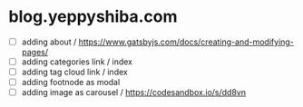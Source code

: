 # blog.yeppyshiba.com

- [ ] adding about / https://www.gatsbyjs.com/docs/creating-and-modifying-pages/
- [ ] adding categories link / index
- [ ] adding tag cloud link / index
- [ ] adding footnode as modal
- [ ] adding image as carousel / https://codesandbox.io/s/dd8vn
